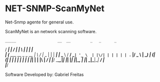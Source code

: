 # NET-SNMP-ScanMyNet

Net-Snmp agente for general use.

ScanMyNet is an network scanning software.

 
    _____                   __  __         _   _      _   
   / ____|                 |  \/  |       | \ | |    | |  
  | (___   ___ __ _ _ __   | \  / |_   _  |  \| | ___| |_ 
   \___ \ / __/ _` | '_ \  | |\/| | | | | | . ` |/ _ \ __|
   ____) | (_| (_| | | | | | |  | | |_| | | |\  |  __/ |_ 
  |_____/ \___\__,_|_| |_| |_|  |_|\__, | |_| \_|\___|\__|
                                    __/ |                 
                                   |___/                  
    
Software Developed by: Gabriel Freitas
